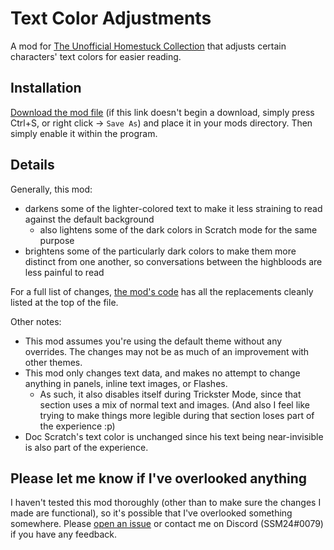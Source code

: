 # Text Color Adjustments
A mod for [The Unofficial Homestuck Collection](https://bambosh.github.io/unofficial-homestuck-collection/) that adjusts certain characters' text colors for easier reading.

## Installation
[Download the mod file](https://raw.githubusercontent.com/SSM240/TUHC-TextColorAdjustments/main/ssm24-textcolor.js) (if this link doesn't begin a download, simply press Ctrl+S, or right click -> `Save As`) and place it in your mods directory. Then simply enable it within the program.

## Details
Generally, this mod:
- darkens some of the lighter-colored text to make it less straining to read against the default background
    - also lightens some of the dark colors in Scratch mode for the same purpose
- brightens some of the particularly dark colors to make them more distinct from one another, so conversations between the highbloods are less painful to read

For a full list of changes, [the mod's code](/ssm24-textcolor.js) has all the replacements cleanly listed at the top of the file.

Other notes:
- This mod assumes you're using the default theme without any overrides. The changes may not be as much of an improvement with other themes.
- This mod only changes text data, and makes no attempt to change anything in panels, inline text images, or Flashes.
    - As such, it also disables itself during Trickster Mode, since that section uses a mix of normal text and images. (And also I feel like trying to make things more legible during that section loses part of the experience :p)
- Doc Scratch's text color is unchanged since his text being near-invisible is also part of the experience.

## Please let me know if I've overlooked anything

I haven't tested this mod thoroughly (other than to make sure the changes I made are functional), so it's possible that I've overlooked something somewhere. Please [open an issue](https://github.com/SSM240/TUHC-TextColorAdjustments/issues) or contact me on Discord (SSM24#0079) if you have any feedback.
